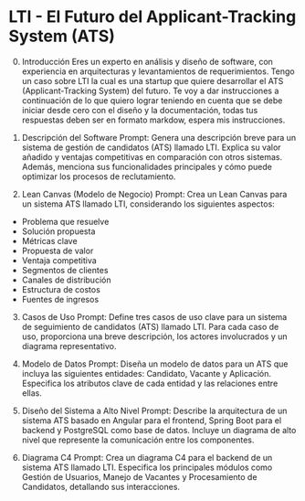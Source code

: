 # **LTI - El Futuro del Applicant-Tracking System (ATS)**  


0. Introducción
Eres un experto en análisis y diseño de software, con experiencia en arquitecturas y levantamientos de requerimientos. Tengo un caso sobre LTI la cual es una startup que quiere desarrollar el ATS (Applicant-Tracking System) del futuro. Te voy a dar instrucciones a continuación de lo que quiero lograr teniendo en cuenta que se debe iniciar desde cero con el diseño y la documentación, todas tus respuestas deben ser en formato markdow, espera mis instrucciones.

1. Descripción del Software
Prompt:
Genera una descripción breve para un sistema de gestión de candidatos (ATS) llamado LTI. Explica su valor añadido y ventajas competitivas en comparación con otros sistemas. Además, menciona sus funcionalidades principales y cómo puede optimizar los procesos de reclutamiento.

2. Lean Canvas (Modelo de Negocio)
Prompt:
Crea un Lean Canvas para un sistema ATS llamado LTI, considerando los siguientes aspectos:
- Problema que resuelve
- Solución propuesta
- Métricas clave
- Propuesta de valor
- Ventaja competitiva
- Segmentos de clientes
- Canales de distribución
- Estructura de costos
- Fuentes de ingresos

3. Casos de Uso
Prompt:
Define tres casos de uso clave para un sistema de seguimiento de candidatos (ATS) llamado LTI. Para cada caso de uso, proporciona una breve descripción, los actores involucrados y un diagrama representativo.

4. Modelo de Datos
Prompt:
Diseña un modelo de datos para un ATS que incluya las siguientes entidades: Candidato, Vacante y Aplicación. Especifica los atributos clave de cada entidad y las relaciones entre ellas.


5. Diseño del Sistema a Alto Nivel
Prompt:
Describe la arquitectura de un sistema ATS basado en Angular para el frontend, Spring Boot para el backend y PostgreSQL como base de datos. Incluye un diagrama de alto nivel que represente la comunicación entre los componentes.

6. Diagrama C4
Prompt:
Crea un diagrama C4 para el backend de un sistema ATS llamado LTI. Especifica los principales módulos como Gestión de Usuarios, Manejo de Vacantes y Procesamiento de Candidatos, detallando sus interacciones.
